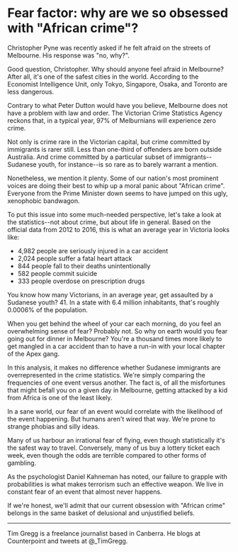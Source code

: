 Fear factor: why are we so obsessed with "African crime"?
===

Christopher Pyne was recently asked if he felt afraid on the streets of Melbourne. His response was "no, why?".

Good question, Christopher. Why should anyone feel afraid in Melbourne? After all, it's one of the safest cities in the world. According to the Economist Intelligence Unit, only Tokyo, Singapore, Osaka, and Toronto are less dangerous. 

Contrary to what Peter Dutton would have you believe, Melbourne does not have a problem with law and order. The Victorian Crime Statistics Agency reckons that, in a typical year, 97% of Melburnians will experience zero crime.

Not only is crime rare in the Victorian capital, but crime committed by immigrants is rarer still. Less than one-third of offenders are born outside Australia. And crime committed by a particular subset of immigrants--Sudanese youth, for instance--is so rare as to barely warrant a mention. 

Nonetheless, we mention it plenty. Some of our nation's most prominent voices are doing their best to whip up a moral panic about "African crime". Everyone from the Prime Minister down seems to have jumped on this ugly, xenophobic bandwagon. 

To put this issue into some much-needed perspective, let's take a look at the statistics--not about crime, but about life in general. Based on the official data from 2012 to 2016, this is what an average year in Victoria looks like:

- 4,982 people are seriously injured in a car accident
- 2,024 people suffer a fatal heart attack
- 844 people fall to their deaths unintentionally
- 582 people commit suicide
- 333 people overdose on prescription drugs

You know how many Victorians, in an average year, get assaulted by a Sudanese youth? 41. In a state with 6.4 million inhabitants, that's roughly 0.0006% of the population. 

When you get behind the wheel of your car each morning, do you feel an overwhelming sense of fear? Probably not. So why on earth would you fear going out for dinner in Melbourne? You're a thousand times more likely to get mangled in a car accident than to have a run-in with your local chapter of the Apex gang. 

In this analysis, it makes no difference whether Sudanese immigrants are overrepresented in the crime statistics. We're simply comparing the frequencies of one event versus another. The fact is, of all the misfortunes that might befall you on a given day in Melbourne, getting attacked by a kid from Africa is one of the least likely. 

In a sane world, our fear of an event would correlate with the likelihood of the event happening. But humans aren't wired that way. We're prone to strange phobias and silly ideas. 

Many of us harbour an irrational fear of flying, even though statistically it's the safest way to travel. Conversely, many of us buy a lottery ticket each week, even though the odds are terrible compared to other forms of gambling. 

As the psychologist Daniel Kahneman has noted, our failure to grapple with probabilities is what makes terrorism such an effective weapon. We live in constant fear of an event that almost never happens.

If we're honest, we'll admit that our current obsession with "African crime" belongs in the same basket of delusional and unjustified beliefs. 

---
Tim Gregg is a freelance journalist based in Canberra. He blogs at Counterpoint and tweets at @_TimGregg.




